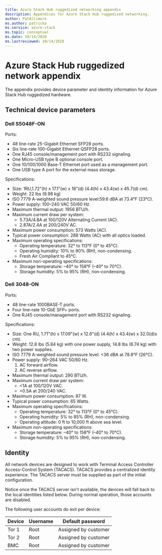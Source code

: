 ```yaml
---
title: Azure Stack Hub ruggedized networking appendix
description: Appendices for Azure Stack Hub ruggedized networking. 
author: PatAltimore
ms.author: patricka
ms.service: azure-stack
ms.topic: conceptual
ms.date: 10/14/2020
ms.lastreviewed: 10/14/2020
---
```


# Azure Stack Hub ruggedized network appendix

The appendix provides device parameter and identity information for Azure Stack Hub ruggedized hardware.

## Technical device parameters

### Dell S5048F-ON

Ports: 

- 48 line-rate 25-Gigabit Ethernet SFP28 ports. 
- Six line-rate 100-Gigabit Ethernet QSFP28 ports. 
- One RJ45 console/management port with RS232 signaling.
- One Micro-USB type B optional console port. 
- One 10/100/1000 Base-T Ethernet port used as a management port. 
- One USB type A port for the external mass storage. 

Specifications:

- Size: 1RU,1.72"(h) x 17.1"(w) x 18"(d)  (4.4(h) x 43.4(w) x 45.7(d) cm). 
- Weight: 22 lbs (9.98 kg) 
- ISO 7779 A-weighted sound pressure level:59.6 dBA at 73.4°F (23°C).  
- Power supply: 100–240 VAC 50/60 Hz. 
- Maximum thermal output: 1956 BTU/h. 
- Maximum current draw per system: 
  - 5.73A/4.8A at 100/120V Alternating Current (AC). 
  - 2.87A/2.4A at 200/240V AC. 
- Maximum power consumption: 573 Watts (AC). 
- Typical power consumption: 288 Watts (AC) with all optics loaded.  
- Maximum operating specifications: 
  - Operating temperature: 32° to 113°F (0° to 45°C). 
  - Operating humidity: 10% to 90% (RH), non-condensing. 
  - Fresh Air Compliant to 45°C. 
- Maximum non-operating specifications: 
  - Storage temperature: –40° to 158°F (–40° to 70°C). 
  - Storage humidity: 5% to 95% (RH), non-condensing.

### Dell 3048-ON

Ports:

- 48 line-rate 1000BASE-T ports.  
- Four line-rate 10-GbE SFP+ ports. 
- One RJ45 console/management port with RS232 signaling.  

Specifications:

- Size: One RU, 1.71"(h) x 17.09"(w) x 12.6"(d)  (4.4(h) x 43.4(w) x 32.0(d)s cm).  
- Weight: 12.8 lbs (5.84 kg) with one power supply, 14.8 lbs (6.74 kg) with two power supplies. 
- ISO 7779 A-weighted sound pressure level: \<36 dBA at 78.8°F (26°C). 
- Power supply: 90–264 VAC 50/60 Hz. 
  1) AC forward airflow.  
  2) AC reverse airflow. 
- Maximum thermal output: 290 BTU/h. 
- Maximum current draw per system:  
  - \<1A at 100/120V VAC. 
  - \<0.5A at 200/240 VAC.  
- Maximum power consumption: 87 W. 
- Typical power consumption: 65 Watts. 
- Maximum operating specifications:  
  - Operating temperature: 32° to 113°F (0° to 45°C).  
  - Operating humidity: 5% to 85% (RH), non-condensing.    
  - Operating altitude: 0 ft to 10,000 ft above sea level.  
- Maximum non-operating specifications: 
  - Storage temperature: –40° to 158°F (–40° to 70°C). 
  - Storage humidity: 5% to 95% (RH), non-condensing.   

## Identity

All network devices are designed to work with Terminal Access Controller Access-Control System (TACACS). TACACS provides a centralized identity experience. The TACACS server must be supplied as part of the initial configuration.

Notice once the TACACS server isn't available, the devices will fall back to the local identities listed below. During normal operation, those accounts are disabled.

The following user accounts do exit per device:

| Device | Username | Default password     |
|--------|----------|----------------------|
| Tor 1  | Root     | Assigned by customer |
| Tor 2  | Root     | Assigned by customer |
| BMC    | Root     | Assigned by customer |
